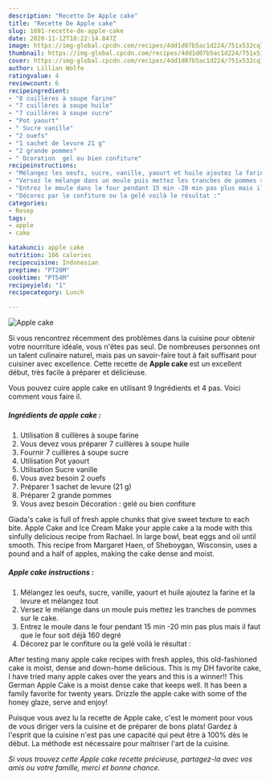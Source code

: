 ```yaml
---
description: "Recette De Apple cake"
title: "Recette De Apple cake"
slug: 1691-recette-de-apple-cake
date: 2020-11-12T18:22:14.847Z
image: https://img-global.cpcdn.com/recipes/4dd1d07b5ac1d224/751x532cq70/apple-cake-photo-principale-de-la-recette.jpg
thumbnail: https://img-global.cpcdn.com/recipes/4dd1d07b5ac1d224/751x532cq70/apple-cake-photo-principale-de-la-recette.jpg
cover: https://img-global.cpcdn.com/recipes/4dd1d07b5ac1d224/751x532cq70/apple-cake-photo-principale-de-la-recette.jpg
author: Lillian Wolfe
ratingvalue: 4
reviewcount: 6
recipeingredient:
- "8 cuillères à soupe farine"
- "7 cuillères à soupe huile"
- "7 cuillères à soupe sucre"
- "Pot yaourt"
- " Sucre vanille"
- "2 ouefs"
- "1 sachet de levure 21 g"
- "2 grande pommes"
- " Dcoration  gel ou bien confiture"
recipeinstructions:
- "Mélangez les oeufs, sucre, vanille, yaourt et huile ajoutez la farine et la levure et mélangez tout"
- "Versez le mélange dans un moule puis mettez les tranches de pommes sur le cake."
- "Entrez le moule dans le four pendant 15 min -20 min pas plus mais il faut que le four soit déjà 160 degré"
- "Décorez par le confiture ou la gelé voilà le résultat :"
categories:
- Resep
tags:
- apple
- cake

katakunci: apple cake 
nutrition: 166 calories
recipecuisine: Indonesian
preptime: "PT20M"
cooktime: "PT54M"
recipeyield: "1"
recipecategory: Lunch

---
```



![Apple cake](https://img-global.cpcdn.com/recipes/4dd1d07b5ac1d224/751x532cq70/apple-cake-photo-principale-de-la-recette.jpg)

Si vous rencontrez récemment des problèmes dans la cuisine pour obtenir votre nourriture idéale, vous n'êtes pas seul. De nombreuses personnes ont un talent culinaire naturel, mais pas un savoir-faire tout à fait suffisant pour cuisiner avec excellence. Cette recette de <strong> Apple cake </strong> est un excellent début, très facile à préparer et délicieuse.

<!--inarticleads1-->

Vous pouvez cuire apple cake en utilisant 9 Ingrédients et 4 pas. Voici comment vous faire il.

##### Ingrédients de apple cake :

1. Utilisation 8 cuillères à soupe farine
1. Vous devez vous préparer 7 cuillères à soupe huile
1. Fournir 7 cuillères à soupe sucre
1. Utilisation Pot yaourt
1. Utilisation  Sucre vanille
1. Vous avez besoin 2 ouefs
1. Préparer 1 sachet de levure (21 g)
1. Préparer 2 grande pommes
1. Vous avez besoin  Décoration : gelé ou bien confiture


Giada&#39;s cake is full of fresh apple chunks that give sweet texture to each bite. Apple Cake and Ice Cream Make your apple cake a la mode with this sinfully delicious recipe from Rachael. In large bowl, beat eggs and oil until smooth. This recipe from Margaret Haen, of Sheboygan, Wisconsin, uses a pound and a half of apples, making the cake dense and moist. 

<!--inarticleads2-->

##### Apple cake instructions :

1. Mélangez les oeufs, sucre, vanille, yaourt et huile ajoutez la farine et la levure et mélangez tout
1. Versez le mélange dans un moule puis mettez les tranches de pommes sur le cake.
1. Entrez le moule dans le four pendant 15 min -20 min pas plus mais il faut que le four soit déjà 160 degré
1. Décorez par le confiture ou la gelé voilà le résultat :


After testing many apple cake recipes with fresh apples, this old-fashioned cake is moist, dense and down-home delicious. This is my DH favorite cake, I have tried many apple cakes over the years and this is a winner!! This German Apple Cake is a moist dense cake that keeps well. It has been a family favorite for twenty years. Drizzle the apple cake with some of the honey glaze, serve and enjoy! 

<!--inarticleads1-->

<p>
Puisque vous avez lu la recette de Apple cake, c'est le moment pour vous de vous diriger vers la cuisine et de préparer de bons plats! Gardez à l'esprit que la cuisine n'est pas une capacité qui peut être à 100% dès le début. La méthode est nécessaire pour maîtriser l'art de la cuisine.
</p>

<p>
<i>Si vous trouvez cette Apple cake recette précieuse, partagez-la avec vos amis ou votre famille, merci et bonne chance.</i>
</p>
